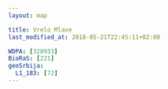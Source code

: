 ```yaml
---
layout: map

title: Vrelo Mlave
last_modified_at: 2018-05-21T22:45:11+02:00

WDPA: [328933]
BioRaS: [221]
geoSrbija:
  L1_183: [72]
---
```

